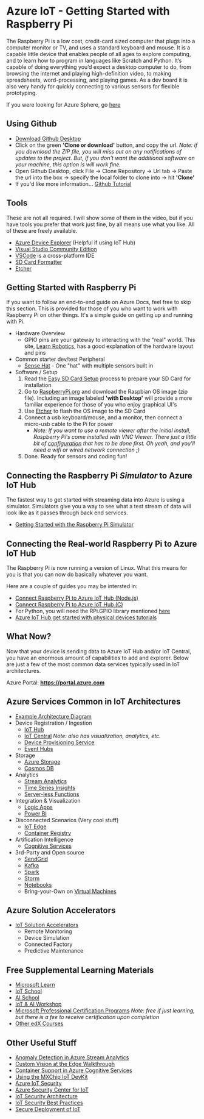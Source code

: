 # Azure IoT - Getting Started with Raspberry Pi
The Raspberry Pi is a low cost, credit-card sized computer that plugs into a computer monitor or TV, and uses a standard keyboard and mouse. It is a capable little device that enables people of all ages to explore computing, and to learn how to program in languages like Scratch and Python. It’s capable of doing everything you’d expect a desktop computer to do, from browsing the internet and playing high-definition video, to making spreadsheets, word-processing, and playing games.  As a dev board it is also very handy for quickly connecting to various sensors for flexible prototyping.

If you were looking for Azure Sphere, go [here](https://github.com/jasonerrett/AzureIoT_HelloSphere)

## Using Github
- [Download Github Desktop](https://desktop.github.com/)
- Click on the green **'Clone or download'** button, and copy the url.  *Note: if you download the ZIP file, you will miss out on any notifications of updates to the project.  But, if you don't want the additional software on your machine, this option is will work fine.*
- Open Github Desktop, click File -> Clone Repository -> Url tab -> Paste the url into the box -> specify the local folder to clone into -> hit **'Clone'**
- If you'd like more information... [Github Tutorial](https://lab.github.com/githubtraining/paths/first-day-on-github)

## Tools
These are not all required.  I will show some of them in the video, but if you have tools you prefer that work just fine, by all means use what you like.  All of these are freely available.
- [Azure Device Explorer](https://github.com/Azure/azure-iot-sdk-csharp/releases/download/2019-1-4/SetupDeviceExplorer.msi) (Helpful if using IoT Hub)
- [Visual Studio Community Edition](https://visualstudio.microsoft.com/vs/community/)
- [VSCode](https://code.visualstudio.com/Download) is a cross-platform IDE
- [SD Card Formatter](https://www.sdcard.org/downloads/formatter/)
- [Etcher](https://www.balena.io/etcher/)

## Getting Started with Raspberry Pi
If you want to follow an end-to-end guide on Azure Docs, feel free to skip this section.  This is provided for those of you who want to work with Raspberry Pi on other things.  It's a simple guide on getting up and running with Pi.
- Hardware Overview
    - GPIO pins are your gateway to interacting with the "real" world.  This site, [Learn Robotics](https://www.learnrobotics.org/blog/raspberry-pi-gpio/
), has a good explanation of the hardware layout and pins
- Common starter dev/test Peripheral
    - [Sense Hat](https://projects.raspberrypi.org/en/projects/getting-started-with-the-sense-hat) - One "hat" with multiple sensors built in
- Software / Setup
    1. Read the [Easy SD Card Setup](https://elinux.org/RPi_Easy_SD_Card_Setup) process to prepare your SD Card for installation
    2. Go to [RaspberryPi.org](https://www.raspberrypi.org/downloads/raspbian/) and download the Raspbian OS image (zip file).  Including an image labeled **'with Desktop'** will provide a more familiar experience for those of you who enjoy graphical UI's
    3. Use [Etcher](https://www.raspberrypi.org/documentation/installation/installing-images/README.md) to flash the OS image to the SD Card
    4. Connect a usb keyboard/mouse, and a monitor, then connect a micro-usb cable to the Pi for power
        - *Note: If you want to use a remote viewer after the initial install, Raspberry Pi's come installed with VNC Viewer.  There just a little bit of [configuration](https://www.realvnc.com/en/connect/docs/raspberry-pi.html#raspberry-pi-setup) that has to be done first. Oh yeah, and you'll need a wifi or wired network connection ;)*
    5. Done.  Ready for sensors and coding fun!

## Connecting the Raspberry Pi *Simulator* to Azure IoT Hub
The fastest way to get started with streaming data into Azure is using a simulator.  Simulators give you a way to see what a test stream of data will look like as it passes through back end services.
- [Getting Started with the Raspberry Pi Simulator](https://docs.microsoft.com/en-us/azure/iot-hub/iot-hub-raspberry-pi-web-simulator-get-started)


## Connecting the Real-world Raspberry Pi to Azure IoT Hub
The Raspberry Pi is now running a version of Linux.  What this means for you is that you can now do basically whatever you want.

Here are a couple of guides you may be intersted in:
- [Connect Raspberry Pi to Azure IoT Hub (Node.js)](https://docs.microsoft.com/en-us/azure/iot-hub/iot-hub-raspberry-pi-kit-node-get-started)
- [Connect Raspberry Pi to Azure IoT Hub (C)](https://docs.microsoft.com/en-us/azure/iot-hub/iot-hub-raspberry-pi-kit-c-get-started)
- For Python, you will need the RPi.GPIO library mentioned [here](https://www.raspberrypi-spy.co.uk/2012/05/install-rpi-gpio-python-library/)
- [Azure IoT Hub get started with physical devices tutorials](https://docs.microsoft.com/en-us/azure/iot-hub/iot-hub-get-started-physical)

## What Now?
Now that your device is sending data to Azure IoT Hub and/or IoT Central, you have an enormous amount of capabilities to add and explorer.  Below are just a few of the most common data services typically used in IoT architectures.

Azure Portal: **https://portal.azure.com**

## Azure Services Common in IoT Architectures
- [Example Architecture Diagram](images/AzureIoTArchitecture.png
)
- Device Registration / Ingestion
    - [IoT Hub](https://docs.microsoft.com/en-us/azure/iot-hub/about-iot-hub)
    - [IoT Central](https://docs.microsoft.com/en-us/azure/iot-central/overview-iot-central) *Note: also has visualization, analytics, etc.*
    - [Device Provisioning Service](https://docs.microsoft.com/en-us/azure/iot-dps/about-iot-dps)
    - [Event Hubs](https://docs.microsoft.com/en-us/azure/event-hubs/event-hubs-about)
- Storage
    - [Azure Storage](https://docs.microsoft.com/en-us/azure/storage/common/storage-introduction)
    - [Cosmos DB](https://docs.microsoft.com/en-us/azure/cosmos-db/introduction)
- Analytics
    - [Stream Analytics](https://docs.microsoft.com/en-us/azure/stream-analytics/stream-analytics-introduction)
    - [Time Series Insights](https://docs.microsoft.com/en-us/azure/time-series-insights/time-series-insights-update-overview)
    - [Server-less Functions](https://docs.microsoft.com/en-us/azure/azure-functions/functions-overview)
- Integration & Visualization
    - [Logic Apps](https://docs.microsoft.com/en-us/azure/logic-apps/logic-apps-overview)
    - [Power BI](https://docs.microsoft.com/en-us/power-bi/power-bi-overview)
- Disconnected Scenarios (Very cool stuff)
    - [IoT Edge](https://docs.microsoft.com/en-us/azure/iot-edge/about-iot-edge)
    - [Container Registry](https://docs.microsoft.com/en-us/azure/container-registry/container-registry-intro)
- Artification Intelligence
    - [Cognitive Services](https://docs.microsoft.com/en-us/azure/cognitive-services/)
- 3rd-Party and Open source
    - [SendGrid](https://docs.microsoft.com/en-us/azure/sendgrid-dotnet-how-to-send-email)
    - [Kafka](https://docs.microsoft.com/en-us/azure/hdinsight/kafka/apache-kafka-introduction)
    - [Spark](https://docs.microsoft.com/en-us/azure/hdinsight/spark/apache-spark-overview)
    - [Storm](https://docs.microsoft.com/en-us/azure/hdinsight/storm/apache-storm-overview)
    - [Notebooks](https://docs.microsoft.com/en-us/azure/notebooks/azure-notebooks-overview)
    - Bring-your-Own on [Virtual Machines](https://azure.microsoft.com/en-us/services/virtual-machines/)

## Azure Solution Accelerators
- [IoT Solution Accelerators](https://azure.microsoft.com/en-us/features/iot-accelerators/)
    - Remote Monitoring
    - Device Simulation
    - Connected Factory
    - Predictive Maintenance

## Free Supplemental Learning Materials
- [Microsoft Learn](https://docs.microsoft.com/en-us/learn/)
- [IoT School](https://iotschool.microsoft.com/)
- [AI School](https://aischool.microsoft.com/)
- [IoT & AI Workshop](https://github.com/kenhausman/ADSWorkshop)
- [Microsoft Professional Certification Programs](https://www.edx.org/course/?type=Professional%20Certificate&school=Microsoft%3A%20Microsoft) *Note: free if just learning, but there is a fee to receive certification upon completion*
- [Other edX Courses](https://www.edx.org/course?search_query=Azure)

## Other Useful Stuff
- [Anomaly Detection in Azure Stream Analytics](https://docs.microsoft.com/en-us/azure/stream-analytics/stream-analytics-machine-learning-anomaly-detection)
- [Custom Vision at the Edge Walkthrough](https://docs.microsoft.com/en-us/azure/iot-edge/tutorial-deploy-custom-vision)
- [Container Support in Azure Cognitive Services](https://docs.microsoft.com/en-us/azure/cognitive-services/cognitive-services-container-support)
- [Using the MXChip IoT DevKit](https://docs.microsoft.com/en-us/azure/iot-hub/iot-hub-arduino-iot-devkit-az3166-door-monitor)
- [Azure IoT Security](https://azure.microsoft.com/en-us/overview/iot/security/)
- [Azure Security Center for IoT](https://docs.microsoft.com/en-us/azure/asc-for-iot/overview)
- [IoT Security Architecture](https://docs.microsoft.com/en-us/azure/iot-fundamentals/iot-security-architecture)
- [IoT Security Best Practices](https://docs.microsoft.com/en-us/azure/iot-fundamentals/iot-security-best-practices)
- [Secure Deployment of IoT](https://docs.microsoft.com/en-us/azure/iot-fundamentals/iot-security-deployment)





 
